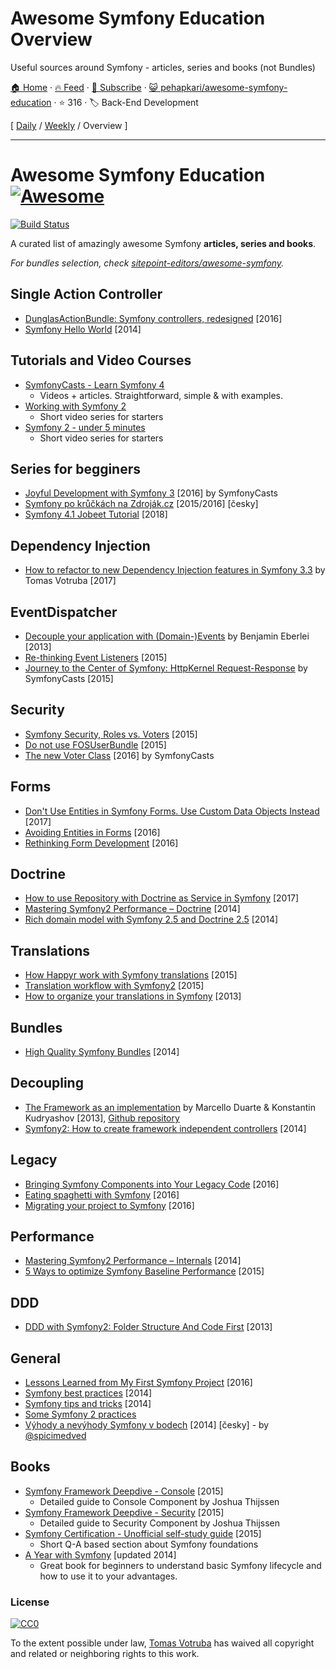 # Awesome Symfony Education Overview

Useful sources around Symfony - articles, series and books (not Bundles)

[🏠 Home](/README.md) · [🔥 Feed](https://test.trackawesomelist.com/pehapkari/awesome-symfony-education/rss.xml) · [📮 Subscribe](https://trackawesomelist.us17.list-manage.com/subscribe?u=d2f0117aa829c83a63ec63c2f&id=36a103854c) · [😺 pehapkari/awesome-symfony-education](https://github.com/pehapkari/awesome-symfony-education) · ⭐ 316 · 🏷️ Back-End Development

[ [Daily](/content/pehapkari/awesome-symfony-education/README.md) / [Weekly](/content/pehapkari/awesome-symfony-education/week/README.md) / Overview ]

---

# Awesome Symfony Education [![Awesome](https://cdn.rawgit.com/sindresorhus/awesome/d7305f38d29fed78fa85652e3a63e154dd8e8829/media/badge.svg)](https://github.com/sindresorhus/awesome)

[![Build Status](https://img.shields.io/travis/pehapkari/awesome-symfony-education/master.svg?style=flat-square)](https://travis-ci.org/pehapkari/awesome-symfony-education)

A curated list of amazingly awesome Symfony **articles, series and books**.

*For bundles selection, check [sitepoint-editors/awesome-symfony](https://github.com/sitepoint-editors/awesome-symfony).*

## Single Action Controller

*   [DunglasActionBundle: Symfony controllers, redesigned](https://dunglas.fr/2016/01/dunglasactionbundle-symfony-controllers-redesigned/) \[2016]
*   [Symfony Hello World](https://beberlei.de/2014/04/24/symfony_hello_world.html) \[2014]

## Tutorials and Video Courses

*   [SymfonyCasts - Learn Symfony 4](https://symfonycasts.com/tracks/symfony)
    *   Videos + articles. Straightforward, simple & with examples.
*   [Working with Symfony 2](https://code.tutsplus.com/series/working-with-symfony-2--cms-636)
    *   Short video series for starters
*   [Symfony 2 - under 5 minutes](https://www.youtube.com/playlist?list=PL3Wxyd2R8-gIuToQ1NmhVSLZfjrBMePNu)
    *   Short video series for starters

## Series for begginers

*   [Joyful Development with Symfony 3](https://symfonycasts.com/tracks/symfony3) \[2016] by SymfonyCasts
*   [Symfony po krůčkách na Zdroják.cz](https://www.zdrojak.cz/serialy/symfony-po-kruckach/) \[2015/2016] \[česky]
*   [Symfony 4.1 Jobeet Tutorial](https://jobeet-tutorial.readthedocs.io/en/latest/) \[2018]

## Dependency Injection

*   [How to refactor to new Dependency Injection features in Symfony 3.3](https://www.tomasvotruba.cz/blog/2017/05/07/how-to-refactor-to-new-dependency-injection-features-in-symfony-3-3/) by Tomas Votruba \[2017]

## EventDispatcher

*   [Decouple your application with (Domain-)Events](https://www.youtube.com/watch?v=K9jub4JPpcc) by Benjamin Eberlei \[2013]
*   [Re-thinking Event Listeners](http://mmoreram.com/blog/2015/08/20/re-thinking-event-listeners/) \[2015]
*   [Journey to the Center of Symfony: HttpKernel Request-Response](https://symfonycasts.com/screencast/symfony-journey) by SymfonyCasts \[2015]

## Security

*   [Symfony Security, Roles vs. Voters](https://stovepipe.systems/post/symfony-security-roles-vs-voters) \[2015]
*   [Do not use FOSUserBundle](https://jolicode.com/blog/do-not-use-fosuserbundle) \[2015]
*   [The new Voter Class](https://symfonycasts.com/screencast/new-in-symfony3/voter) \[2016] by SymfonyCasts

## Forms

*   [Don't Use Entities in Symfony Forms. Use Custom Data Objects Instead](https://blog.martinhujer.cz/symfony-forms-with-request-objects/) \[2017]
*   [Avoiding Entities in Forms](https://stovepipe.systems/post/avoiding-entities-in-forms) \[2016]
*   [Rethinking Form Development](https://stovepipe.systems/post/rethinking-form-development) \[2016]

## Doctrine

*   [How to use Repository with Doctrine as Service in Symfony](https://www.tomasvotruba.cz/blog/2017/10/16/how-to-use-repository-with-doctrine-as-service-in-symfony/) \[2017]
*   [Mastering Symfony2 Performance – Doctrine](http://labs.octivi.com/mastering-symfony2-performance-doctrine/) \[2014]
*   [Rich domain model with Symfony 2.5 and Doctrine 2.5](https://www.slideshare.net/_leopro_/rich-domain-model-with-symfony-25-and-doctrine-25) \[2014]

## Translations

*   [How Happyr work with Symfony translations](https://developer.happyr.com/how-happyr-work-with-symfony-translations) \[2015]
*   [Translation workflow with Symfony2](https://jolicode.com/blog/translation-workflow-with-symfony2) \[2015]
*   [How to organize your translations in Symfony](http://obtao.com/blog/2013/06/how-to-organize-your-translations-in-symfony/) \[2013]

## Bundles

*   [High Quality Symfony Bundles](https://www.slideshare.net/matthiasnoback/high-quality-symfony-bundles-tutorial-dutch-php-conference-2014) \[2014]

## Decoupling

*   [The Framework as an implementation](https://www.youtube.com/watch?v=0L_9NutiJlc) by Marcello Duarte & Konstantin Kudryashov \[2013], [Github repository](https://github.com/MarcelloDuarte/hexagonal-symfony)
*   [Symfony2: How to create framework independent controllers](https://matthiasnoback.nl/2014/06/how-to-create-framework-independent-controllers/) \[2014]

## Legacy

*   [Bringing Symfony Components into Your Legacy Code](https://speakerdeck.com/hhamon/bringing-symfony-components-into-your-legacy-code) \[2016]
*   [Eating spaghetti with Symfony](https://speakerdeck.com/jakzal/eating-spaghetti-with-symfony) \[2016]
*   [Migrating your project to Symfony](https://stovepipe.systems/post/migrating-your-project-to-symfony) \[2016]

## Performance

*   [Mastering Symfony2 Performance – Internals](http://labs.octivi.com/mastering-symfony2-performance-internals/) \[2014]
*   [5 Ways to optimize Symfony Baseline Performance](https://tideways.com/profiler/blog/5-ways-to-optimize-symfony-baseline-performance) \[2015]

## DDD

*   [DDD with Symfony2: Folder Structure And Code First](https://williamdurand.fr/2013/08/07/ddd-with-symfony2-folder-structure-and-code-first/) \[2013]

## General

*   [Lessons Learned from My First Symfony Project](http://www.thisprogrammingthing.com/2016/lessons-from-my-first-symfony-project/) \[2016]
*   [Symfony best practices](https://blog.kevingomez.fr/2014/04/08/symfony-best-practices/) \[2014]
*   [Symfony tips and tricks](https://www.slideshare.net/javier.eguiluz/symfony-tips-and-tricks) \[2014]
*   [Some Symfony 2 practices](https://emanueleminotto.github.io/blog/some-symfony-2-practices)
*   [Výhody a nevýhody Symfony v bodech](https://devel.cz/otazka/nette-vs-symfony#answer-17973) \[2014] \[česky] - by [@spicimedved](https://twitter.com/spicimedved)

## Books

*   [Symfony Framework Deepdive - Console](https://leanpub.com/symfonyframeworkdeepdive-console) \[2015]
    *   Detailed guide to Console Component by Joshua Thijssen
*   [Symfony Framework Deepdive - Security](https://leanpub.com/symfonyframeworkdeepdive-security) \[2015]
    *   Detailed guide to Security Component by Joshua Thijssen
*   [Symfony Certification - Unofficial self-study guide](https://leanpub.com/symfony-selfstudy) \[2015]
    *   Short Q-A based section about Symfony foundations
*   [A Year with Symfony](https://leanpub.com/a-year-with-symfony) \[updated 2014]
    *   Great book for beginners to understand basic Symfony lifecycle and how to use it to your advantages.

### License

[![CC0](https://licensebuttons.net/p/zero/1.0/88x31.png)](https://creativecommons.org/publicdomain/zero/1.0/)

To the extent possible under law, [Tomas Votruba](https://www.tomasvotruba.cz/) has waived all copyright and related or neighboring rights to this work.

